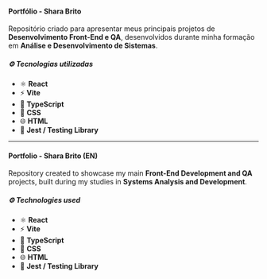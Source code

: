 #### Portfólio - Shara Brito  

Repositório criado para apresentar meus principais projetos de **Desenvolvimento Front-End e QA**, desenvolvidos durante minha formação em **Análise e Desenvolvimento de Sistemas**.  

##### ⚙️ Tecnologias utilizadas  
- ⚛️ **React**  
- ⚡ **Vite**  
- 🔷 **TypeScript** 
- 🎨 **CSS**  
- 🌐 **HTML**  
- 🧪 **Jest / Testing Library**  

---

#### Portfolio - Shara Brito (EN)  

Repository created to showcase my main **Front-End Development and QA** projects, built during my studies in **Systems Analysis and Development**.  

##### ⚙️ Technologies used  
- ⚛️ **React**  
- ⚡ **Vite**  
- 🔷 **TypeScript** 
- 🎨 **CSS**  
- 🌐 **HTML**  
- 🧪 **Jest / Testing Library** 
